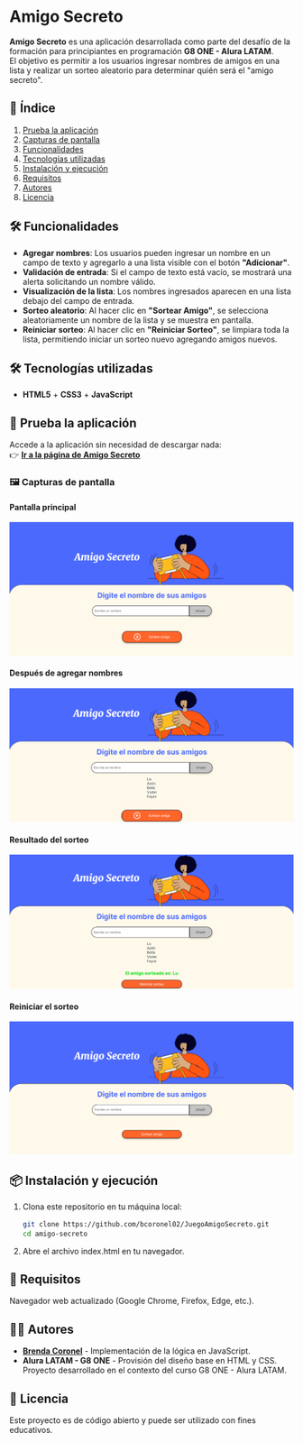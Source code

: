 # Amigo Secreto

**Amigo Secreto** es una aplicación desarrollada como parte del desafío de la formación para principiantes en programación **G8 ONE - Alura LATAM**.  
El objetivo es permitir a los usuarios ingresar nombres de amigos en una lista y realizar un sorteo aleatorio para determinar quién será el "amigo secreto".

## 📌 Índice

1. [ Prueba la aplicación](#-prueba-la-aplicación)  
2. [ Capturas de pantalla](#-capturas-de-pantalla)  
3. [ Funcionalidades](#️-funcionalidades)  
4. [ Tecnologías utilizadas](#️-tecnologías-utilizadas)  
5. [ Instalación y ejecución](#-instalación-y-ejecución)  
6. [ Requisitos](#-requisitos)  
7. [ Autores](#-autores)  
8. [ Licencia](#-licencia)  

## 🛠️ Funcionalidades

- **Agregar nombres**: Los usuarios pueden ingresar un nombre en un campo de texto y agregarlo a una lista visible con el botón **"Adicionar"**.
- **Validación de entrada**: Si el campo de texto está vacío, se mostrará una alerta solicitando un nombre válido.
- **Visualización de la lista**: Los nombres ingresados aparecen en una lista debajo del campo de entrada.
- **Sorteo aleatorio**: Al hacer clic en **"Sortear Amigo"**, se selecciona aleatoriamente un nombre de la lista y se muestra en pantalla.
- **Reiniciar sorteo**: Al hacer clic en **"Reiniciar Sorteo"**, se limpiara toda la lista, permitiendo iniciar un sorteo nuevo agregando amigos nuevos.

## 🛠️ Tecnologías utilizadas

- **HTML5** + **CSS3** + **JavaScript**

## 🚀 Prueba la aplicación

Accede a la aplicación sin necesidad de descargar nada:  
👉 **[Ir a la página de Amigo Secreto]()**  

### 🖼 Capturas de pantalla

#### Pantalla principal  
![Interfaz inicial](assets/pantalla-inicial.png)  

#### Después de agregar nombres  
![Lista con nombres](assets/lista-nombres.png)  

#### Resultado del sorteo  
![Sorteo realizado](assets/sorteo-realizado.png)  

#### Reiniciar el sorteo
![Reiniciar sorteo](assets/reiniciar-sorteo.png)

## 📦 Instalación y ejecución

1. Clona este repositorio en tu máquina local:

   ```bash
   git clone https://github.com/bcoronel02/JuegoAmigoSecreto.git
   cd amigo-secreto

2. Abre el archivo index.html en tu navegador.

## 📌 Requisitos
Navegador web actualizado (Google Chrome, Firefox, Edge, etc.).

## 👨‍💻 Autores
- **[Brenda Coronel](https://github.com/bcoronel02)** - Implementación de la lógica en JavaScript.  
- **Alura LATAM - G8 ONE** - Provisión del diseño base en HTML y CSS.  
Proyecto desarrollado en el contexto del curso G8 ONE - Alura LATAM.

## 📄 Licencia
Este proyecto es de código abierto y puede ser utilizado con fines educativos.

